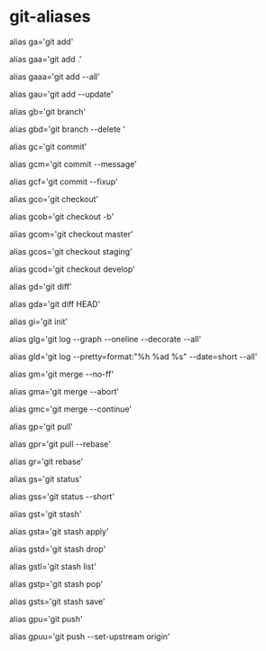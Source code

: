 # git-aliases

alias ga='git add'

alias gaa='git add .'

alias gaaa='git add --all'

alias gau='git add --update'

alias gb='git branch'

alias gbd='git branch --delete '

alias gc='git commit'

alias gcm='git commit --message'

alias gcf='git commit --fixup'

alias gco='git checkout'

alias gcob='git checkout -b'

alias gcom='git checkout master'

alias gcos='git checkout staging'

alias gcod='git checkout develop'

alias gd='git diff'

alias gda='git diff HEAD'

alias gi='git init'

alias glg='git log --graph --oneline --decorate --all'

alias gld='git log --pretty=format:"%h %ad %s" --date=short --all'

alias gm='git merge --no-ff'

alias gma='git merge --abort'

alias gmc='git merge --continue'

alias gp='git pull'

alias gpr='git pull --rebase'

alias gr='git rebase'

alias gs='git status'

alias gss='git status --short'

alias gst='git stash'

alias gsta='git stash apply'

alias gstd='git stash drop'

alias gstl='git stash list'

alias gstp='git stash pop'

alias gsts='git stash save'

alias gpu='git push'

alias gpuu='git push --set-upstream origin'
